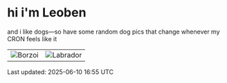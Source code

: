# hi i'm Leoben

and i like dogs—so have some random dog pics that change whenever my CRON feels like it

|  |  |
|--------|----------|
| ![Borzoi](https://random-dog-vercel.vercel.app/api/random-borzoi?v=1749574551) | ![Labrador](https://random-dog-vercel.vercel.app/api/random-labrador?v=1749574551) |

Last updated: 2025-06-10 16:55 UTC
